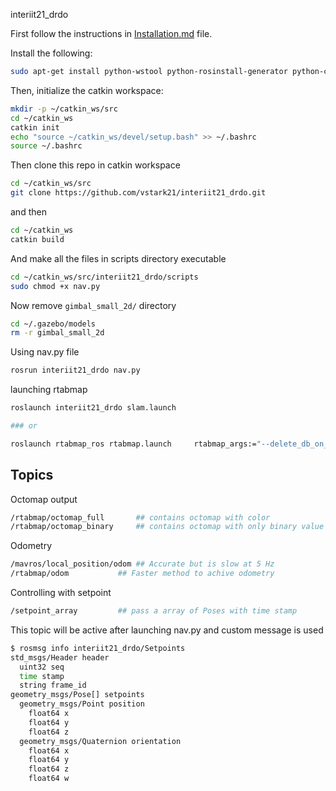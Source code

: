 ﻿interiit21_drdo

First follow the instructions in [Installation.md](Installation.md) file.

Install the following:

```sh
sudo apt-get install python-wstool python-rosinstall-generator python-catkin-tools
```

Then, initialize the catkin workspace:

```sh
mkdir -p ~/catkin_ws/src
cd ~/catkin_ws
catkin init
echo "source ~/catkin_ws/devel/setup.bash" >> ~/.bashrc
source ~/.bashrc
```

Then clone this repo in catkin workspace

```sh
cd ~/catkin_ws/src
git clone https://github.com/vstark21/interiit21_drdo.git
```

and then

```sh
cd ~/catkin_ws
catkin build
```

And make all the files in scripts directory executable

```sh
cd ~/catkin_ws/src/interiit21_drdo/scripts
sudo chmod +x nav.py
```

Now remove `gimbal_small_2d/` directory

```sh
cd ~/.gazebo/models
rm -r gimbal_small_2d
```

Using nav.py file

```sh
rosrun interiit21_drdo nav.py
```


launching rtabmap
```sh
roslaunch interiit21_drdo slam.launch

### or 

roslaunch rtabmap_ros rtabmap.launch     rtabmap_args:="--delete_db_on_start"    frame_id:=camera_link_optical rgb_topic:=/depth_camera/rgb/image_raw     depth_topic:=/depth_camera/depth/image_raw     camera_info_topic:=/depth_camera/depth/camera_info  rviz:=true
```

## Topics

Octomap output
```bash
/rtabmap/octomap_full		## contains octomap with color
/rtabmap/octomap_binary		## contains octomap with only binary value
```

Odometry
```bash
/mavros/local_position/odom	## Accurate but is slow at 5 Hz
/rtabmap/odom			## Faster method to achive odometry
```

Controlling with setpoint
```bash
/setpoint_array         ## pass a array of Poses with time stamp
```
This topic will be active after launching nav.py
and custom message is used 
```bash
$ rosmsg info interiit21_drdo/Setpoints
std_msgs/Header header
  uint32 seq
  time stamp
  string frame_id
geometry_msgs/Pose[] setpoints
  geometry_msgs/Point position
    float64 x
    float64 y
    float64 z
  geometry_msgs/Quaternion orientation
    float64 x
    float64 y
    float64 z
    float64 w
```